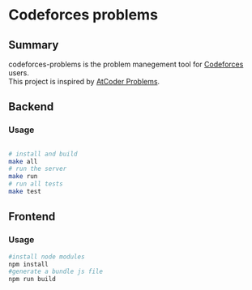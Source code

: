 # Codeforces problems

## Summary

codeforces-problems is the problem manegement tool for [Codeforces](http://codeforces.com) users.  
This project is inspired by [AtCoder Problems](https://kenkoooo.com/atcoder).

## Backend

### Usage

```bash

# install and build
make all
# run the server
make run
# run all tests
make test
```

## Frontend

### Usage

```bash
#install node modules
npm install
#generate a bundle js file
npm run build
```

